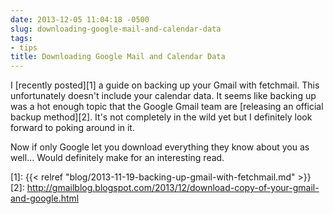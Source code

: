 ```yaml
---
date: 2013-12-05 11:04:18 -0500
slug: downloading-google-mail-and-calendar-data
tags:
- tips
title: Downloading Google Mail and Calendar Data
---
```


I [recently posted][1] a guide on backing up your Gmail with fetchmail. This
unfortunately doesn't include your calendar data. It seems like backing up was
a hot enough topic that the Google Gmail team are [releasing an official backup
method][2].  It's not completely in the wild yet but I definitely look forward
to poking around in it.

Now if only Google let you download everything they know about you as well...
Would definitely make for an interesting read.

[1]: {{< relref "blog/2013-11-19-backing-up-gmail-with-fetchmail.md" >}}
[2]: http://gmailblog.blogspot.com/2013/12/download-copy-of-your-gmail-and-google.html
